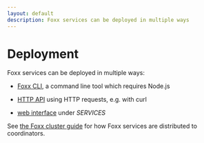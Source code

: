 ```yaml
---
layout: default
description: Foxx services can be deployed in multiple ways
---
```

Deployment
==========

Foxx services can be deployed in multiple ways:

- [Foxx CLI](programs-foxx-cli.html), a command line tool which
  requires Node.js

- [HTTP API](http/foxx.html) using HTTP requests,
  e.g. with curl

- [web interface](programs-web-interface-services.html) under *SERVICES*

See [the Foxx cluster guide](foxx-guides-cluster.html#how-arangodb-distributes-services)
for how Foxx services are distributed to coordinators.
